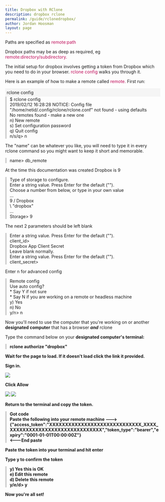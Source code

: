```yaml
---
title: Dropbox with RClone 
description: dropbox rclone
permalink: /guide/rclonedropbox/
author: Jordan Hoosman
layout: page
---
```


<style>
.cmd {
    background-color: rgb(245, 245, 245);
    padding: 5px;
}
.vbar {
	border-left: 5px solid lightgrey;
	padding-left: 10px;
}

.ptext {
    color: #BF0D5A
}
</style>

Paths are specified as <span class="ptext">remote:path</span>

Dropbox paths may be as deep as required, eg <span class="ptext">remote:directory/subdirectory.</span>

The initial setup for dropbox involves getting a token from Dropbox which you need to do in your browser. <span class="ptext">rclone config</span> walks you through it.

Here is an example of how to make a remote called <span class="ptext">remote.</span> First run:

<div class="cmd">
    rclone config
</div>

<div class="vbar">
    $ rclone config<br>
    2019/02/12 16:28:28 NOTICE: Config file "/home/netid/.config/rclone/rclone.conf" not found - using defaults<br>
    No remotes found - make a new one<br>
    n) New remote<br>
    s) Set configuration password<br>
    q) Quit config<br>
    n/s/q> n
</div>

The "name" can be whatever you like, you will need to type it in every rclone command so you might want to keep it short and memorable.

<div class="vbar">
    name> db_remote
</div>

At the time this documentation was created Dropbox is 9

<div class="vbar">
    Type of storage to configure.<br>
    Enter a string value. Press Enter for the default ("").<br>
    Choose a number from below, or type in your own value<br>
	...<br>
    9 / Dropbox<br>
    \ "dropbox"<br>
	...<br>
	Storage> 9
</div>

The next 2 parameters should be left blank

<div class="vbar">
	Enter a string value. Press Enter for the default ("").<br>
	client_id><br>
	Dropbox App Client Secret<br>
	Leave blank normally.<br>
	Enter a string value. Press Enter for the default ("").<br>
	client_secret><br>
</div>

Enter n for advanced config

<div class="vbar">
	Remote config<br>
	Use auto config?<br>
	* Say Y if not sure<br>
	* Say N if you are working on a remote or headless machine<br>
	y) Yes<br>
	n) No<br>
	y/n> n<br>
</div>

Now you'll need to use the computer that you're working on or another <b>designated computer</b> that has a browser <i><b>and</b></i> rclone

Type the command below on your <b>designated computer<b>'s terminal:
<div class="vbar">
	rclone authorize "dropbox"
</div>

Wait for the page to load. If it doesn't load click the link it provided.

Sign in.

<img src="/assets/img/dropbox_rclone1.png">

Click <b>Allow</b>

<img src="/assets/img/dropbox_rclone2.png">

<img src="/assets/img/dropbox_rclone3.png">

Return to the terminal and copy the token.

<div class="vbar">
	Got code<br>
	Paste the following into your remote machine ---><br>
	{"access_token":"XXXXXXXXXXXXXXXXXXXXXXXXXXXXX_XXXX_XXXXXXXXXXXXXXXXXXXXXXXXXXXXX","token_type":"bearer","expiry":"0001-01-01T00:00:00Z"}<br>
	<---End paste<br>
</div>

Paste the token into your terminal and hit enter

Type y to confirm the token

<div class="vbar">
	y) Yes this is OK<br>
	e) Edit this remote<br>
	d) Delete this remote<br>
	y/e/d> y<br>
</div>

Now you're all set!